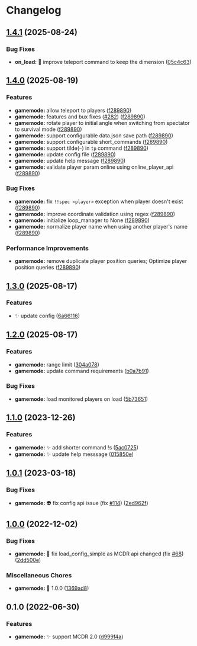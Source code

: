 # Changelog

## [1.4.1](https://github.com/AnzhiZhang/MCDReforgedPlugins/compare/gamemode-v1.4.0...gamemode-v1.4.1) (2025-08-24)


### Bug Fixes

* **on_load:** 🐛 improve teleport command to keep the dimension ([05c4c63](https://github.com/AnzhiZhang/MCDReforgedPlugins/commit/05c4c638c6efefd47a3cbff2b0894aea17e387f9))

## [1.4.0](https://github.com/AnzhiZhang/MCDReforgedPlugins/compare/gamemode-v1.3.0...gamemode-v1.4.0) (2025-08-19)


### Features

* **gamemode:** allow teleport to players ([f289890](https://github.com/AnzhiZhang/MCDReforgedPlugins/commit/f2898902adc430256973450843da42ee2be5bebd))
* **gamemode:** features and bux fixes ([#282](https://github.com/AnzhiZhang/MCDReforgedPlugins/issues/282)) ([f289890](https://github.com/AnzhiZhang/MCDReforgedPlugins/commit/f2898902adc430256973450843da42ee2be5bebd))
* **gamemode:** rotate player to initial angle when switching from spectator to survival mode ([f289890](https://github.com/AnzhiZhang/MCDReforgedPlugins/commit/f2898902adc430256973450843da42ee2be5bebd))
* **gamemode:** support configurable data.json save path ([f289890](https://github.com/AnzhiZhang/MCDReforgedPlugins/commit/f2898902adc430256973450843da42ee2be5bebd))
* **gamemode:** support configurable short_commands ([f289890](https://github.com/AnzhiZhang/MCDReforgedPlugins/commit/f2898902adc430256973450843da42ee2be5bebd))
* **gamemode:** support tilde(`~`) in `tp` command ([f289890](https://github.com/AnzhiZhang/MCDReforgedPlugins/commit/f2898902adc430256973450843da42ee2be5bebd))
* **gamemode:** update config file ([f289890](https://github.com/AnzhiZhang/MCDReforgedPlugins/commit/f2898902adc430256973450843da42ee2be5bebd))
* **gamemode:** update help message ([f289890](https://github.com/AnzhiZhang/MCDReforgedPlugins/commit/f2898902adc430256973450843da42ee2be5bebd))
* **gamemode:** validate player param online using online_player_api ([f289890](https://github.com/AnzhiZhang/MCDReforgedPlugins/commit/f2898902adc430256973450843da42ee2be5bebd))


### Bug Fixes

* **gamemode:** fix `!!spec <player>` exception when player doesn't exist ([f289890](https://github.com/AnzhiZhang/MCDReforgedPlugins/commit/f2898902adc430256973450843da42ee2be5bebd))
* **gamemode:** improve coordinate validation using regex ([f289890](https://github.com/AnzhiZhang/MCDReforgedPlugins/commit/f2898902adc430256973450843da42ee2be5bebd))
* **gamemode:** initialize loop_manager to None ([f289890](https://github.com/AnzhiZhang/MCDReforgedPlugins/commit/f2898902adc430256973450843da42ee2be5bebd))
* **gamemode:** normalize player name when using another player's name ([f289890](https://github.com/AnzhiZhang/MCDReforgedPlugins/commit/f2898902adc430256973450843da42ee2be5bebd))


### Performance Improvements

* **gamemode:** remove duplicate player position queries; Optimize player position queries ([f289890](https://github.com/AnzhiZhang/MCDReforgedPlugins/commit/f2898902adc430256973450843da42ee2be5bebd))

## [1.3.0](https://github.com/AnzhiZhang/MCDReforgedPlugins/compare/gamemode-v1.2.0...gamemode-v1.3.0) (2025-08-17)


### Features

* ✨ update config ([6a66116](https://github.com/AnzhiZhang/MCDReforgedPlugins/commit/6a6611663f53edceec740dd85f63ef142c8a91d9))

## [1.2.0](https://github.com/AnzhiZhang/MCDReforgedPlugins/compare/gamemode-v1.1.0...gamemode-v1.2.0) (2025-08-17)


### Features

* **gamemode:** range limit ([304a078](https://github.com/AnzhiZhang/MCDReforgedPlugins/commit/304a078a3addd0213bd1804bdb819f4beef25eab))
* **gamemode:** update command requirements ([b0a7b91](https://github.com/AnzhiZhang/MCDReforgedPlugins/commit/b0a7b91fb51bbe6982ac3a02d23deaffa86d753d))


### Bug Fixes

* **gamemode:** load monitored players on load ([5b73651](https://github.com/AnzhiZhang/MCDReforgedPlugins/commit/5b7365145433a2b7c7f89aac52c204059c96b56e))

## [1.1.0](https://github.com/AnzhiZhang/MCDReforgedPlugins/compare/gamemode-v1.0.1...gamemode-v1.1.0) (2023-12-26)


### Features

* **gamemode:** ✨ add shorter command !s ([5ac0725](https://github.com/AnzhiZhang/MCDReforgedPlugins/commit/5ac0725dc950478e5d21d275eb8d6a2c6dbc0e81))
* **gamemode:** ✨ update help messsage ([015850e](https://github.com/AnzhiZhang/MCDReforgedPlugins/commit/015850ea4c8c9faa54872b7e927ef9ac707b9625))

## [1.0.1](https://github.com/AnzhiZhang/MCDReforgedPlugins/compare/gamemode-v1.0.0...gamemode-v1.0.1) (2023-03-18)


### Bug Fixes

* **gamemode:** 👽️ fix config api issue (fix [#114](https://github.com/AnzhiZhang/MCDReforgedPlugins/issues/114)) ([2ed962f](https://github.com/AnzhiZhang/MCDReforgedPlugins/commit/2ed962f914adfc9184e228bf7b80161482136968))

## [1.0.0](https://github.com/AnzhiZhang/MCDReforgedPlugins/compare/gamemode-v0.1.0...gamemode-v1.0.0) (2022-12-02)


### Bug Fixes

* **gamemode:** 🐛 fix load_config_simple as MCDR api changed (fix [#68](https://github.com/AnzhiZhang/MCDReforgedPlugins/issues/68)) ([2dd500e](https://github.com/AnzhiZhang/MCDReforgedPlugins/commit/2dd500edf5978cff513e2aa5c638276f7e2963cb))


### Miscellaneous Chores

* **gamemode:** 🔖 1.0.0 ([1369ad8](https://github.com/AnzhiZhang/MCDReforgedPlugins/commit/1369ad83260f3b5a99ab1a5ada387f5f7042e755))

## 0.1.0 (2022-06-30)


### Features

* **gamemode:** ✨ support MCDR 2.0 ([d999f4a](https://github.com/AnzhiZhang/MCDReforgedPlugins/commit/d999f4aa3ea606dd26c98643f18ed5cf47d64664))
